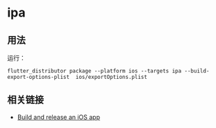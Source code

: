 # ipa

## 用法

运行：

```
flutter_distributor package --platform ios --targets ipa --build-export-options-plist  ios/exportOptions.plist
```

## 相关链接

* [Build and release an iOS app](https://docs.flutter.dev/deployment/ios)
